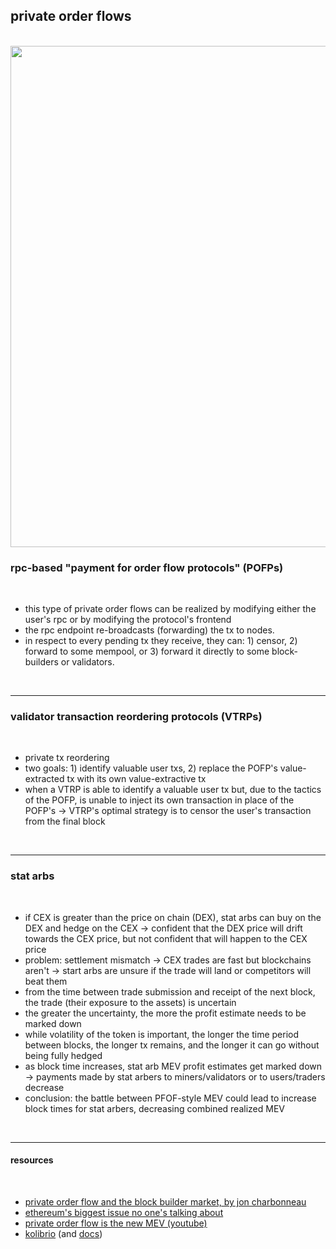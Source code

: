 ##  private order flows 

<br>

<img width="802" src="https://user-images.githubusercontent.com/1130416/217937850-9b7e9434-ee72-4c2a-9e5e-ae9fe795310e.png">



<br>

### rpc-based "payment for order flow protocols" (POFPs)

<br>

* this type of private order flows can be realized by modifying either the user's rpc or by modifying the protocol's frontend
* the rpc endpoint re-broadcasts (forwarding) the tx to nodes. 
* in respect to every pending tx they receive, they can: 1) censor, 2) forward to some mempool, or 3) forward it directly to some block-builders or validators.

<br>

--- 

### validator transaction reordering protocols (VTRPs)

<br>

* private tx reordering
* two goals: 1) identify valuable user txs, 2) replace the POFP's value-extracted tx with its own value-extractive tx
* when a VTRP is able to identify a valuable user tx but, due to the tactics of the POFP, is unable to inject its own transaction in place of the POFP's -> VTRP's optimal strategy is to censor the user's transaction from the final block

<br>

---



### stat arbs

<br>

* if CEX is greater than the price on chain (DEX), stat arbs can buy on the DEX and hedge on the CEX -> confident that the DEX price will drift towards the CEX price, but not confident that will happen to the CEX price
* problem: settlement mismatch -> CEX trades are fast but blockchains aren't -> start arbs are unsure if the trade will land or competitors will beat them
* from the time between trade submission and receipt of the next block, the trade (their exposure to the assets) is uncertain 
* the greater the uncertainty, the more the profit estimate needs to be marked down
* while volatility of the token is important, the longer the time period between blocks, the longer tx remains, and the longer it can go without being fully hedged
* as block time increases, stat arb MEV profit estimates get marked down -> payments made by stat arbers to miners/validators or to users/traders decrease
* conclusion: the battle between PFOF-style MEV could lead to increase block times for stat arbers, decreasing combined realized MEV

<br>

---

#### resources

<br>


* [private order flow and the block builder market, by jon charbonneau](https://twitter.com/jon_charb/status/1562916372505665536)
* [ethereum's biggest issue no one's talking about](https://mariusvanderwijden.github.io/blog/2022/10/21/lightclients/)
* [private order flow is the new MEV (youtube)](https://www.youtube.com/watch?v=bapIqxhIdaY)
* [kolibrio](https://www.kolibr.io/) (and [docs](https://docs.kolibr.io/))
